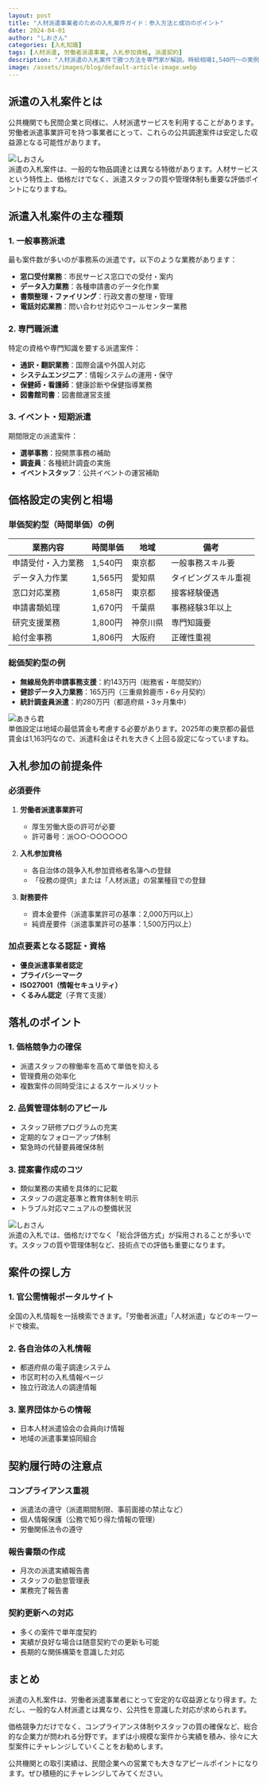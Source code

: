 ```yaml
---
layout: post
title: "人材派遣事業者のための入札案件ガイド：参入方法と成功のポイント"
date: 2024-04-01
author: "しおさん"
categories: [入札知識]
tags: [人材派遣, 労働者派遣事業, 入札参加資格, 派遣契約]
description: "人材派遣の入札案件で勝つ方法を専門家が解説。時給相場1,540円～の実例、労働者派遣事業許可の活用法、落札のポイント、コンプライアンス対応まで、公共調達で安定収益を確保する戦略を網羅します。"
image: /assets/images/blog/default-article-image.webp
---
```


## 派遣の入札案件とは

公共機関でも民間企業と同様に、人材派遣サービスを利用することがあります。労働者派遣事業許可を持つ事業者にとって、これらの公共調達案件は安定した収益源となる可能性があります。

<!-- しおさんのコメント -->
<div class="expert-comment">
    <img src="/assets/images/shiozawa_character.webp" alt="しおさん" class="comment-avatar">
    <div class="comment-bubble">
        派遣の入札案件は、一般的な物品調達とは異なる特徴があります。人材サービスという特性上、価格だけでなく、派遣スタッフの質や管理体制も重要な評価ポイントになりますね。
    </div>
</div>

## 派遣入札案件の主な種類

### 1. 一般事務派遣
最も案件数が多いのが事務系の派遣です。以下のような業務があります：

- **窓口受付業務**：市民サービス窓口での受付・案内
- **データ入力業務**：各種申請書のデータ化作業
- **書類整理・ファイリング**：行政文書の整理・管理
- **電話対応業務**：問い合わせ対応やコールセンター業務

### 2. 専門職派遣
特定の資格や専門知識を要する派遣案件：

- **通訳・翻訳業務**：国際会議や外国人対応
- **システムエンジニア**：情報システムの運用・保守
- **保健師・看護師**：健康診断や保健指導業務
- **図書館司書**：図書館運営支援

### 3. イベント・短期派遣
期間限定の派遣案件：

- **選挙事務**：投開票事務の補助
- **調査員**：各種統計調査の実施
- **イベントスタッフ**：公共イベントの運営補助

## 価格設定の実例と相場

### 単価契約型（時間単価）の例

| 業務内容 | 時間単価 | 地域 | 備考 |
|---------|----------|------|------|
| 申請受付・入力業務 | 1,540円 | 東京都 | 一般事務スキル要 |
| データ入力作業 | 1,565円 | 愛知県 | タイピングスキル重視 |
| 窓口対応業務 | 1,658円 | 東京都 | 接客経験優遇 |
| 申請書類処理 | 1,670円 | 千葉県 | 事務経験3年以上 |
| 研究支援業務 | 1,800円 | 神奈川県 | 専門知識要 |
| 給付金事務 | 1,806円 | 大阪府 | 正確性重視 |

### 総価契約型の例

- **無線局免許申請事務支援**：約143万円（総務省・年間契約）
- **健診データ入力業務**：165万円（三重県鈴鹿市・6ヶ月契約）
- **統計調査員派遣**：約280万円（都道府県・3ヶ月集中）

<!-- あきら君のコメント -->
<div class="expert-comment">
    <img src="/assets/images/akira_character.jpeg" alt="あきら君" class="comment-avatar">
    <div class="comment-bubble">
        単価設定は地域の最低賃金も考慮する必要があります。2025年の東京都の最低賃金は1,163円なので、派遣料金はそれを大きく上回る設定になっていますね。
    </div>
</div>

## 入札参加の前提条件

### 必須要件
1. **労働者派遣事業許可**
   - 厚生労働大臣の許可が必要
   - 許可番号：派○○-○○○○○○

2. **入札参加資格**
   - 各自治体の競争入札参加資格者名簿への登録
   - 「役務の提供」または「人材派遣」の営業種目での登録

3. **財務要件**
   - 資本金要件（派遣事業許可の基準：2,000万円以上）
   - 純資産要件（派遣事業許可の基準：1,500万円以上）

### 加点要素となる認証・資格
- **優良派遣事業者認定**
- **プライバシーマーク**
- **ISO27001（情報セキュリティ）**
- **くるみん認定**（子育て支援）

## 落札のポイント

### 1. 価格競争力の確保
- 派遣スタッフの稼働率を高めて単価を抑える
- 管理費用の効率化
- 複数案件の同時受注によるスケールメリット

### 2. 品質管理体制のアピール
- スタッフ研修プログラムの充実
- 定期的なフォローアップ体制
- 緊急時の代替要員確保体制

### 3. 提案書作成のコツ
- 類似業務の実績を具体的に記載
- スタッフの選定基準と教育体制を明示
- トラブル対応マニュアルの整備状況

<!-- しおさんのコメント -->
<div class="expert-comment">
    <img src="/assets/images/shiozawa_character.webp" alt="しおさん" class="comment-avatar">
    <div class="comment-bubble">
        派遣の入札では、価格だけでなく「総合評価方式」が採用されることが多いです。スタッフの質や管理体制など、技術点での評価も重要になります。
    </div>
</div>

## 案件の探し方

### 1. 官公需情報ポータルサイト
全国の入札情報を一括検索できます。「労働者派遣」「人材派遣」などのキーワードで検索。

### 2. 各自治体の入札情報
- 都道府県の電子調達システム
- 市区町村の入札情報ページ
- 独立行政法人の調達情報

### 3. 業界団体からの情報
- 日本人材派遣協会の会員向け情報
- 地域の派遣事業協同組合

## 契約履行時の注意点

### コンプライアンス重視
- 派遣法の遵守（派遣期間制限、事前面接の禁止など）
- 個人情報保護（公務で知り得た情報の管理）
- 労働関係法令の遵守

### 報告書類の作成
- 月次の派遣実績報告書
- スタッフの勤怠管理表
- 業務完了報告書

### 契約更新への対応
- 多くの案件で単年度契約
- 実績が良好な場合は随意契約での更新も可能
- 長期的な関係構築を意識した対応

## まとめ

派遣の入札案件は、労働者派遣事業者にとって安定的な収益源となり得ます。ただし、一般的な人材派遣とは異なり、公共性を意識した対応が求められます。

価格競争力だけでなく、コンプライアンス体制やスタッフの質の確保など、総合的な企業力が問われる分野です。まずは小規模な案件から実績を積み、徐々に大型案件にチャレンジしていくことをお勧めします。

公共機関との取引実績は、民間企業への営業でも大きなアピールポイントになります。ぜひ積極的にチャレンジしてみてください。